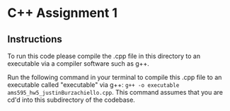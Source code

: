 # C++ Assignment 1

## Instructions
To run this code please compile the .cpp file in this directory to an executable via a compiler software such as g++.

Run the following command in your terminal to compile this .cpp file to an executable called "executable" via g++: `g++ -o executable ams595_hw5_justinBurzachiello.cpp`. This command assumes that you are cd'd into this subdirectory of the codebase.
